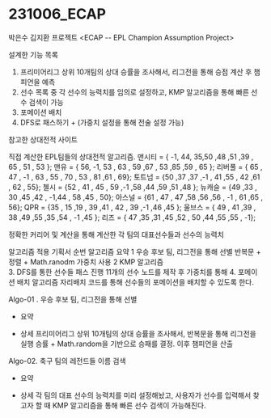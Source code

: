# 231006_ECAP
박은수 김지환 프로젝트
<ECAP -- EPL Champion Assumption Project>

 

설계한 기능 목록
1.	프리미어리그 상위 10개팀의 상대 승률을 조사해서, 리그전을 통해 승점 계산 후 챔피언을 예측
2.	선수 목록 중 각 선수의 능력치를 임의로 설정하고, KMP 알고리즘을 통해 빠른 선수 검색이 가능
3.	포메이션 배치
4.	DFS로 패스하기 + (가중치 설정을 통해 전술 설정 가능)







참고한 상대전적 사이트
<br>

직접 계산한 EPL팀들의 상대전적 알고리즘.
맨시티 = { -1, 44, 35,50 ,48 ,51 ,39 , 65 , 51 , 53 };
맨유 = { 56, -1, 53 , 63 , 59 ,67 , 53 ,85 ,59 , 65 };
리버풀 = { 65 , 47 , -1 , 63 , 55 , 70 , 53 , 81 ,61 , 69};
토트넘 = {50 ,37 ,37 ,-1 , 41 ,55 , 42 ,61 , 62 , 55};
첼시 = {52 , 41 , 45 , 59 ,-1 ,58 ,44 ,59 ,51 ,48 };
뉴캐슬 = {49 ,33 , 30 ,45 ,42 , -1,44 , 58 ,45 , 50};
아스널 = {61 , 47 , 47 ,58 ,56 ,56 , -1 , 61 ,65 , 56};
QPR = {35 , 15 ,19 , 39 ,41 , 42 , 39 ,-1 ,46 ,45 };
울브스 = { 49 , 41 ,39 , 38 ,49 ,55 ,35 ,54 , -1 ,45 };
리즈 = { 47 ,35 ,31 ,45 ,52 , 50 ,44 ,55 ,55 , -1};

정확한 커리어 및 계산을 통해 계산한 각 팀의 대표선수들과 선수의 능력치
 

알고리즘 적용 기획서
순번	알고리즘	요약
1	우승 후보 팀, 리그전을 통해 선별	반복문 + 정렬 + Math.ranodm 가중치 사용
2	KMP 알고리즘	
3.	DFS를 통한 선수들 패스 진행	11개의 선수 노드를 제작 후 가중치를 통해
4.	포메이션 배치 알고리즘	자리배치 코드를 통해 선수들의 포메이션을 배치할 수 있도록 한다.

Algo-01 . 우승 후보 팀, 리그전을 통해 선별
-	요약

-	상세
프리미어리그 상위 10개팀의 상대 승률을 조사해서, 반복문을 통해 리그전을 실행
승률 + Math.random을 기반으로 승패를 결정. 이후 챔피언을 산출

Algo-02. 축구 팀의 레전드들 이름 검색
-	요약

-	상세
각 팀의 대표 선수의 능력치를 미리 설정해놨고, 사용자가 선수를 입력해서 찾고자 할 때 KMP 알고리즘을 통해 빠른 선수 검색이 가능해진다.
